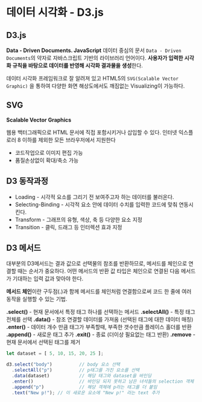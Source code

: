 # 데이터 시각화 - D3.js





## D3.js

**Data - Driven Documents. JavaScript**
데이터 중심의 문서 `Data - Driven Documents`의 약자로 자바스크립트 기반의 라이브러리 언어이다.
**사용자가 입력한 시각화 규칙을 바탕으로 데이터를 반영해 시각화 결과물을 생성**한다.

데이터 시각화 프레임워크로 잘 알려져 있고 HTML5의 `SVG(Scalable Vector Graphic)` 을 통하여 다양한 화면 해상도에서도 깨짐없는 Visualizing이 가능하다.



## SVG

**Scalable Vector Graphics**

웹용 백터그래픽으로 HTML 문서에 직접 포함시키거나 삽입할 수 있다.
인터넷 익스플로러 8 이하를 제외한 모든 브라우저에서 지원한다

- 코드작업으로 이미지 편집 가능
- 품질손상없이 확대/축소 가능



## D3 동작과정

- Loading - 시각적 요소를 그리기 전 보여주고자 하는 데이터를 불러온다.
- Selecting-Binding - 시각적 요소 안에 데이터 수치를 입력한 코드에 맞춰 연동시킨다.
- Transform - 그래프의 유형, 색상, 축 등 다양한 요소 지정
- Transition - 클릭, 드래그 등 인터렉션 효과 지정



## D3 메서드

대부분의 D3메서드는 결과 값으로 선택물의 참조를 반환하므로, 메서드를 체인으로 연결할 때는 순서가 중요하다. 어떤 메서드의 반환 값 타입은 체인으로 연결된 다음 메서드가 기대하는 입력 값과 맞아야 한다.

**메서드 체인**이란 구두점(.)과 함께 메서드를 체인처럼 연결함으로써 코드 한 줄에 여러 동작을 실행할 수 있는 기법.

**.select()** - 현재 문서에서 특정 태그 하나를 선택하는 메서드
**.selectAll()** - 특정 태그 전체를 선택
**.data()** - 참조 연결할 데이터를 가져옴 (선택된 태그에 대한 데이터 매칭)
**.enter()** - 데이터 개수 만큼 태그가 부족할때, 부족한 갯수만큼 플레이스 홀더를 반환
**.append()** - 새로운 태그 추가
**.exit()** - 종료 (더이상 필요없는 태그 반환)
**.remove** - 현재 문서에서 선택된 태그를 제거

```javascript
let dataset = [ 5, 10, 15, 20, 25 ]; 

d3.select("body")          // body 요소 선택
  .selectAll("p")          // p태그를 가진 요소를 선택
  .data(dataset)           // 해당 태그와 dataset을 바인딩
  .enter()                 // 바인딩 되지 못하고 남은 녀석들의 selection 객체 반환
  .append("p")             // 해당 객체에 p라는 태그를 더 붙임
  .text("New p!"); // 이 새로운 요소에 "New p!" 라는 text 추가
```

